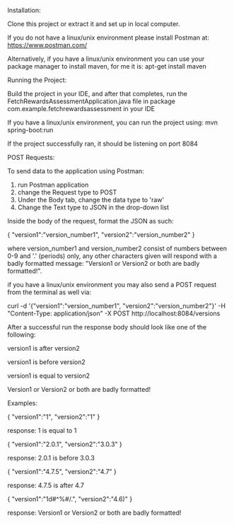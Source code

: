 Installation:

Clone this project or extract it and set up in local computer.

If you do not have a linux/unix environment please install Postman at: https://www.postman.com/

Alternatively, if you have a linux/unix environment you can use your package manager to 
install maven, for me it is: apt-get install maven


Running the Project:

Build the project in your IDE, and after that completes, 
run the FetchRewardsAssessmentApplication.java
file in package com.example.fetchrewardsassessment in your IDE

If you have a linux/unix environment, you can run the project using: mvn spring-boot:run

If the project successfully ran, it should be listening on port 8084

POST Requests:

To send data to the application using Postman:

1. run Postman application 
2. change the Request type to POST
3. Under the Body tab, change the data type to 'raw'
4. Change the Text type to JSON in the drop-down list

Inside the body of the request, format the JSON as such:

{
"version1":"version_number1",
"version2":"version_number2"
}

where version_number1 and version_number2 consist of numbers between 0-9 and '.' (periods) only,
any other characters given will respond with a badly formatted message:
"Version1 or Version2 or both are badly formatted!".

if you have a linux/unix environment you may also send a POST request from the terminal as well via:

curl -d '{"version1":"version_number1", "version2":"version_number2"}' -H "Content-Type: application/json" -X POST http://localhost:8084/versions

After a successful run the response body should look like one of the following:

version1 is after version2

version1 is before version2

version1 is equal to version2

Version1 or Version2 or both are badly formatted!

Examples:

{
"version1":"1",
"version2":"1"
}

response: 1 is equal to 1

{
"version1":"2.0.1",
"version2":"3.0.3"
}

response: 2.0.1 is before 3.0.3

{
"version1":"4.7.5",
"version2":"4.7"
}

response: 4.7.5 is after 4.7

{
"version1":"1d#^%#/.",
"version2":"4.6)"
}

response: Version1 or Version2 or both are badly formatted!




